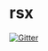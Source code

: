 # rsx

[![Gitter](https://badges.gitter.im/nelsoncarrillo/rsx.svg)](https://gitter.im/nelsoncarrillo/rsx?utm_source=badge&utm_medium=badge&utm_campaign=pr-badge&utm_content=badge)